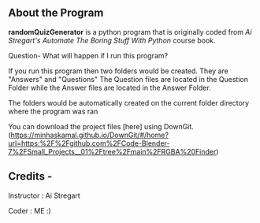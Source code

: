 

## About the Program

**randomQuizGenerator** is a python program that is originally coded from *Ai Stregart's Automate The Boring Stuff
With Python* course book.

Question-
What will happen if I run this program?

If you run this program then two folders would be created. They are "Answers" and "Questions"
The Question files are located in the Question Folder while the Answer files are located in the Answer Folder.

The folders would be automatically created on the current folder directory where the program was ran


You can download the project files [here] using DownGit.(https://minhaskamal.github.io/DownGit/#/home?url=https:%2F%2Fgithub.com%2FCode-Blender-7%2FSmall_Projects__01%2Ftree%2Fmain%2FRGBA%20Finder)

## Credits -

Instructor : Ai Stregart

Coder : ME :)


